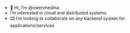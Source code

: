 - 👋 Hi, I’m @owenmedina
- I’m interested in cloud and distributed systems 
- ⌨️ I’m looking to collaborate on any backend system for applications/services

<!---
owenmedina/owenmedina is a ✨ special ✨ repository because its `README.md` (this file) appears on your GitHub profile.
You can click the Preview link to take a look at your changes.
--->
